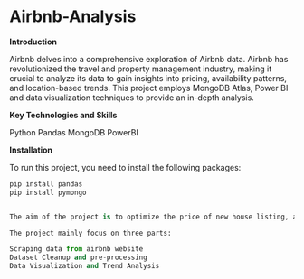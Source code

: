 # Airbnb-Analysis
**Introduction**

Airbnb delves into a comprehensive exploration of Airbnb data. Airbnb has revolutionized the travel and property management industry, making it crucial to analyze its data to gain insights into pricing, availability patterns, and location-based trends. This project employs MongoDB Atlas, Power BI and data visualization techniques to provide an in-depth analysis.

**Key Technologies and Skills**

Python
Pandas
MongoDB
PowerBI

**Installation**

To run this project, you need to install the following packages:

```python
pip install pandas
pip install pymongo


The aim of the project is to optimize the price of new house listing, analysing how other people priced in surrounding areas, relative to dimensions such as locations, amenities, reviews, number of beds, etc? How to set up price in a more competitive way?

The project mainly focus on three parts:

Scraping data from airbnb website
Dataset Cleanup and pre-processing
Data Visualization and Trend Analysis

